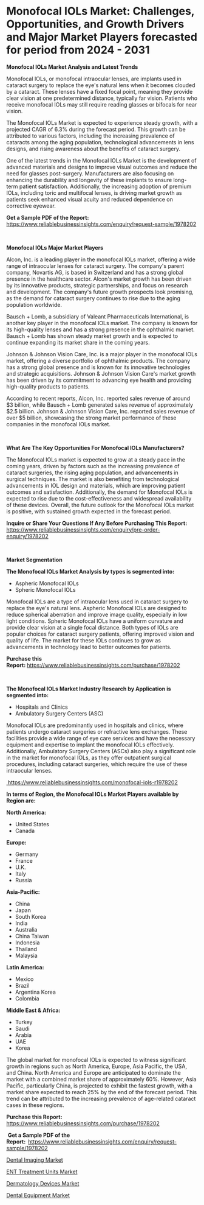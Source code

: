 <p><h1>Monofocal IOLs Market: Challenges, Opportunities, and Growth Drivers and Major Market Players forecasted for period from 2024 - 2031</h1></p><p><strong>Monofocal IOLs Market Analysis and Latest Trends</strong></p>
<p><p>Monofocal IOLs, or monofocal intraocular lenses, are implants used in cataract surgery to replace the eye's natural lens when it becomes clouded by a cataract. These lenses have a fixed focal point, meaning they provide clear vision at one predetermined distance, typically far vision. Patients who receive monofocal IOLs may still require reading glasses or bifocals for near vision.</p><p>The Monofocal IOLs Market is expected to experience steady growth, with a projected CAGR of 6.3% during the forecast period. This growth can be attributed to various factors, including the increasing prevalence of cataracts among the aging population, technological advancements in lens designs, and rising awareness about the benefits of cataract surgery.</p><p>One of the latest trends in the Monofocal IOLs Market is the development of advanced materials and designs to improve visual outcomes and reduce the need for glasses post-surgery. Manufacturers are also focusing on enhancing the durability and longevity of these implants to ensure long-term patient satisfaction. Additionally, the increasing adoption of premium IOLs, including toric and multifocal lenses, is driving market growth as patients seek enhanced visual acuity and reduced dependence on corrective eyewear.</p></p>
<p><strong>Get a Sample PDF of the Report:&nbsp;</strong> <a href="https://www.reliablebusinessinsights.com/enquiry/request-sample/1978202">https://www.reliablebusinessinsights.com/enquiry/request-sample/1978202</a></p>
<p>&nbsp;</p>
<p><strong>Monofocal IOLs Major Market Players</strong></p>
<p><p>Alcon, Inc. is a leading player in the monofocal IOLs market, offering a wide range of intraocular lenses for cataract surgery. The company's parent company, Novartis AG, is based in Switzerland and has a strong global presence in the healthcare sector. Alcon's market growth has been driven by its innovative products, strategic partnerships, and focus on research and development. The company's future growth prospects look promising, as the demand for cataract surgery continues to rise due to the aging population worldwide.</p><p>Bausch + Lomb, a subsidiary of Valeant Pharmaceuticals International, is another key player in the monofocal IOLs market. The company is known for its high-quality lenses and has a strong presence in the ophthalmic market. Bausch + Lomb has shown steady market growth and is expected to continue expanding its market share in the coming years.</p><p>Johnson & Johnson Vision Care, Inc. is a major player in the monofocal IOLs market, offering a diverse portfolio of ophthalmic products. The company has a strong global presence and is known for its innovative technologies and strategic acquisitions. Johnson & Johnson Vision Care's market growth has been driven by its commitment to advancing eye health and providing high-quality products to patients.</p><p>According to recent reports, Alcon, Inc. reported sales revenue of around $3 billion, while Bausch + Lomb generated sales revenue of approximately $2.5 billion. Johnson & Johnson Vision Care, Inc. reported sales revenue of over $5 billion, showcasing the strong market performance of these companies in the monofocal IOLs market.</p></p>
<p>&nbsp;</p>
<p><strong>What Are The Key Opportunities For Monofocal IOLs Manufacturers?</strong></p>
<p><p>The Monofocal IOLs market is expected to grow at a steady pace in the coming years, driven by factors such as the increasing prevalence of cataract surgeries, the rising aging population, and advancements in surgical techniques. The market is also benefiting from technological advancements in IOL design and materials, which are improving patient outcomes and satisfaction. Additionally, the demand for Monofocal IOLs is expected to rise due to the cost-effectiveness and widespread availability of these devices. Overall, the future outlook for the Monofocal IOLs market is positive, with sustained growth expected in the forecast period.</p></p>
<p><strong>Inquire or Share Your Questions If Any Before Purchasing This Report:</strong> <a href="https://www.reliablebusinessinsights.com/enquiry/pre-order-enquiry/1978202">https://www.reliablebusinessinsights.com/enquiry/pre-order-enquiry/1978202</a></p>
<p>&nbsp;</p>
<p><strong>Market Segmentation</strong></p>
<p><strong>The Monofocal IOLs Market Analysis by types is segmented into:</strong></p>
<p><ul><li>Aspheric Monofocal IOLs</li><li>Spheric Monofocal IOLs</li></ul></p>
<p><p>Monofocal IOLs are a type of intraocular lens used in cataract surgery to replace the eye's natural lens. Aspheric Monofocal IOLs are designed to reduce spherical aberration and improve image quality, especially in low light conditions. Spheric Monofocal IOLs have a uniform curvature and provide clear vision at a single focal distance. Both types of IOLs are popular choices for cataract surgery patients, offering improved vision and quality of life. The market for these IOLs continues to grow as advancements in technology lead to better outcomes for patients.</p></p>
<p><strong>Purchase this Report:&nbsp;</strong><a href="https://www.reliablebusinessinsights.com/purchase/1978202">https://www.reliablebusinessinsights.com/purchase/1978202</a></p>
<p>&nbsp;</p>
<p><strong>The Monofocal IOLs Market Industry Research by Application is segmented into:</strong></p>
<p><ul><li>Hospitals and Clinics</li><li>Ambulatory Surgery Centers (ASC)</li></ul></p>
<p><p>Monofocal IOLs are predominantly used in hospitals and clinics, where patients undergo cataract surgeries or refractive lens exchanges. These facilities provide a wide range of eye care services and have the necessary equipment and expertise to implant the monofocal IOLs effectively. Additionally, Ambulatory Surgery Centers (ASCs) also play a significant role in the market for monofocal IOLs, as they offer outpatient surgical procedures, including cataract surgeries, which require the use of these intraocular lenses.</p></p>
<p><a href="https://www.reliablebusinessinsights.com/monofocal-iols-r1978202">&nbsp;https://www.reliablebusinessinsights.com/monofocal-iols-r1978202</a></p>
<p><strong>In terms of Region, the Monofocal IOLs Market Players available by Region are:</strong></p>
<p>
    <p> <strong> North America: </strong>
        <ul>
            <li>United States</li>
            <li>Canada</li>
        </ul>
        </p> 
    <p> <strong> Europe: </strong>
        <ul>
            <li>Germany</li>
            <li>France</li>
            <li>U.K.</li>
            <li>Italy</li>
            <li>Russia</li>
        </ul>
        </p> 
    <p> <strong> Asia-Pacific: </strong>
        <ul>
            <li>China</li>
            <li>Japan</li>
            <li>South Korea</li>
            <li>India</li>
            <li>Australia</li>
            <li>China Taiwan</li>
            <li>Indonesia</li>
            <li>Thailand</li>
            <li>Malaysia</li>
        </ul>
        </p> 
    <p> <strong> Latin America: </strong>
        <ul>
            <li>Mexico</li>
            <li>Brazil</li>
            <li>Argentina Korea</li>
            <li>Colombia</li>
        </ul>
        </p> 
    <p> <strong> Middle East & Africa: </strong>
        <ul>
            <li>Turkey</li>
            <li>Saudi</li>
            <li>Arabia</li>
            <li>UAE</li>
            <li>Korea</li>
        </ul>
    </p>
    </p>
<p><p>The global market for monofocal IOLs is expected to witness significant growth in regions such as North America, Europe, Asia Pacific, the USA, and China. North America and Europe are anticipated to dominate the market with a combined market share of approximately 60%. However, Asia Pacific, particularly China, is projected to exhibit the fastest growth, with a market share expected to reach 25% by the end of the forecast period. This trend can be attributed to the increasing prevalence of age-related cataract cases in these regions.</p></p>
<p><strong>Purchase this Report: </strong><a href="https://www.reliablebusinessinsights.com/purchase/1978202">https://www.reliablebusinessinsights.com/purchase/1978202</a></p>
<p>&nbsp;<strong>Get a Sample PDF of the Report:&nbsp;&nbsp;</strong><a href="https://www.reliablebusinessinsights.com/enquiry/request-sample/1978202">https://www.reliablebusinessinsights.com/enquiry/request-sample/1978202</a></p>
<p><strong></strong></p>
<p><p><a href="https://github.com/mdinislamsheik/Market-Research-Report-List-1/blob/main/dental-imaging-market.md">Dental Imaging Market</a></p><p><a href="https://github.com/prosalinda88/Market-Research-Report-List-6/blob/main/ent-treatment-units-market.md">ENT Treatment Units Market</a></p><p><a href="https://github.com/NorbertYates/Market-Research-Report-List-6/blob/main/dermatology-devices-market.md">Dermatology Devices Market</a></p><p><a href="https://github.com/hzxpgedq27/Market-Research-Report-List-1/blob/main/dental-equipment-market.md">Dental Equipment Market</a></p></p>